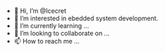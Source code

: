 - 👋 Hi, I’m @Icecret
- 👀 I’m interested in ebedded system development.
- 🌱 I’m currently learning ...
- 💞️ I’m looking to collaborate on ...
- 📫 How to reach me ...

<!---
Icecret/Icecret is a ✨ special ✨ repository because its `README.md` (this file) appears on your GitHub profile.
You can click the Preview link to take a look at your changes.
--->
